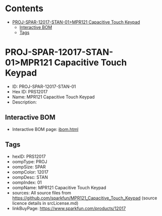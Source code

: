 



Contents
========

* [PROJ-SPAR-12017-STAN-01>MPR121 Capacitive Touch Keypad](#proj-spar-12017-stan-01mpr121-capacitive-touch-keypad)
	* [Interactive BOM](#interactive-bom)
	* [Tags](#tags)

# PROJ-SPAR-12017-STAN-01>MPR121 Capacitive Touch Keypad

- ID: PROJ-SPAR-12017-STAN-01
- Hex ID: PRS12017
- Name: MPR121 Capacitive Touch Keypad
- Description: 

## Interactive BOM

- Interactive BOM page: [ibom.html](kicad/bom/ibom.html)

## Tags

- hexID: PRS12017
- oompType: PROJ
- oompSize: SPAR
- oompColor: 12017
- oompDesc: STAN
- oompIndex: 01
- oompName: MPR121 Capacitive Touch Keypad
- sources: All source files from https://github.com/sparkfun/MPR121_Capacitive_Touch_Keypad (source licence details in srcLicense.md)
- linkBuyPage: https://www.sparkfun.com/products/12017
